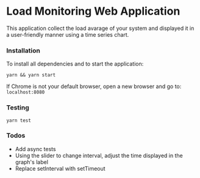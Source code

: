 # Load Monitoring Web Application
This application collect the load avarage of your system and displayed it in a user-friendly manner using a time series chart.

### Installation
To install all dependencies and to start the application:
```
yarn && yarn start
```
If Chrome is not your default browser, open a new browser and go to: `localhost:8080`

### Testing
```
yarn test
```

### Todos
- Add async tests
- Using the slider to change interval, adjust the time displayed in the graph's label
- Replace setInterval with setTimeout

